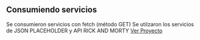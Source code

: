 ## Consumiendo servicios

Se consumieron servicios con fetch (método GET)
Se utilzaron los servicios de JSON PLACEHOLDER y API RICK AND MORTY
[Ver Proyecto](https://icei2021.github.io/fetch-js/)